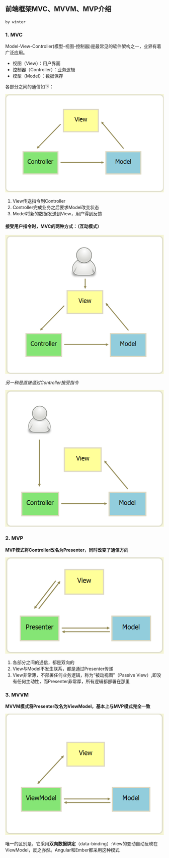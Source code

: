## 前端框架MVC、MVVM、MVP介绍
`by winter`

### 1. MVC
Model-View-Controller(模型-视图-控制器)是最常见的软件架构之一，业界有着广泛应用。

- 视图（View）：用户界面
- 控制器（Controller）：业务逻辑
- 模型（Model）：数据保存

各部分之间的通信如下：

![](assets/001/13-c871edca.png)

1. View传送指令到Controller
2. Controller完成业务之后要求Model改变状态
3. Model将新的数据发送到View，用户得到反馈

#### 接受用户指令时，MVC的两种方式：（互动模式）
![](assets/001/13-807024f4.png)

*另一种是直接通过Controller接受指令*

![](assets/001/13-f18acc87.png)

### 2. MVP
**MVP模式将Controller改名为Presenter，同时改变了通信方向**

![](assets/001/13-355c3d4d.png)

1. 各部分之间的通信，都是双向的
2. View与Model不发生联系，都是通过Presenter传递
3. View非常薄，不部署任何业务逻辑，称为“被动视图”（Passive View）,即没有任何主动性，而Presenter非常厚，所有逻辑都部署在那里

### 3. MVVM
**MVVM模式将Presenter改名为ViewModel，基本上与MVP模式完全一致**

![](assets/001/13-64e9b98a.png)

唯一的区别是，它采用**双向数据绑定**（data-binding）:View的变动自动反映在ViewModel，反之亦然。Angular和Ember都采用这种模式
